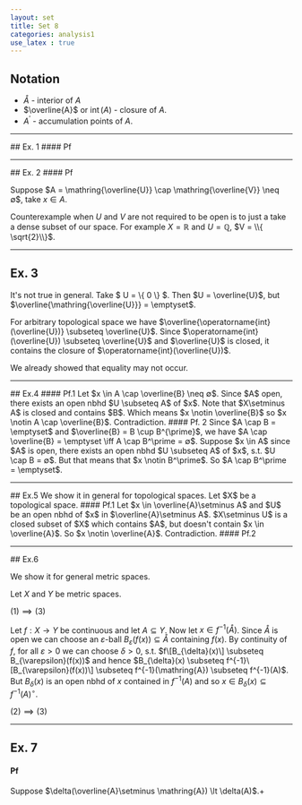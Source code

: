```yaml
---
layout: set
title: Set 8
categories: analysis1
use_latex : true
---
```

## Notation
* $\mathring{A}$ - interior of $A$
* $\overline{A}$ or $\operatorname{int}(A)$ - closure of $A$.
* $A^\prime$ - accumulation points of $A$.

<hr>
## Ex. 1
#### Pf



<hr>
## Ex. 2
#### Pf

Suppose $A = \mathring{\overline{U}} \cap \mathring{\overline{V}} \neq ∅$, take $x \in A$.

Counterexample when $U$ and $V$ are not required to be open is to just a take a dense subset of our space. 
For example $X = \mathbb{R}$ and $U = \mathbb{Q}$, $V = \\{ \sqrt{2}\\}$.


<hr>

## Ex. 3
It's not true in general. Take $ U = \\{ 0 \\} $. Then $U = \overline{U}$, 
but $\overline{\mathring{\overline{U}}} = \emptyset$.

For arbitrary topological space we have $\overline{\operatorname{int}(\overline{U})} \subseteq \overline{U}$. Since $\operatorname{int}(\overline{U}) \subseteq \overline{U}$ and $\overline{U}$ is closed, 
it contains the closure of $\operatorname{int}(\overline{U})$.

We already showed that equality may not occur.

<hr>
## Ex.4
#### Pf.1 
Let $x \in A \cap \overline{B} \neq ∅$. Since $A$ open, there exists an open nbhd $U \subseteq A$ of $x$.
Note that $X\setminus A$ is closed and contains $B$. Which means $x \notin \overline{B}$ so $x \notin A \cap \overline{B}$.
Contradiction.
#### Pf. 2 
Since $A \cap B = \emptyset$ and $\overline{B} = B \cup B^{\prime}$, 
we have $A \cap \overline{B} = \emptyset \iff A \cap B^\prime = ∅$.
Suppose $x \in A$ since $A$ is open, there exists an open nbhd $U \subseteq A$ of $x$, s.t. 
$U \cap B = ∅$. But that means that $x \notin B^\prime$. So $A \cap B^\prime = \emptyset$.

<hr>
## Ex.5
We show it in general for topological spaces. 
Let $X$ be a topological space. 
#### Pf.1
Let $x \in \overline{A}\setminus A$ and $U$ be an open nbhd of $x$ in $\overline{A}\setminus A$. 
$X\setminus U$ is a closed subset of $X$ which contains $A$, but doesn't contain $x \in \overline{A}$.
So $x \notin \overline{A}$. Contradiction.
#### Pf.2



<hr>
## Ex.6

We show it for general metric spaces.

Let $X$ and $Y$ be metric spaces.

$(1) \implies (3)$

Let $f: X \rightarrow Y$ be continuous and let $A \subseteq Y$. 
Now let $x \in f^{-1}(\mathring{A})$. Since $\mathring{A}$ is open we can choose an $ɛ$-ball 
$B_{\varepsilon}(f(x)) \subseteq \mathring{A}$ 
containing $f(x)$. By continuity of $f$, for all $\varepsilon \gt 0$ we can choose $\delta \gt 0$, 
s.t. $f\[B_{\delta}(x)\] \subseteq B_{\varepsilon}(f(x))$ and hence 
$B_{\delta}(x) \subseteq f^{-1}\[B_{\varepsilon}(f(x))\] \subseteq f^{-1}(\mathring{A}) \subseteq f^{-1}(A)$.
But $B_{\delta}(x)$ is an open nbhd of $x$ contained in $f^{-1}(A)$ and so 
$x \in B_{\delta}(x) \subseteq {f^{-1}(A)}^{\circ}$.

$(2) \implies (3)$





<hr>

## Ex. 7

#### Pf
Suppose $\delta(\overline{A}\setminus \mathring{A}) \lt \delta(A)$.+